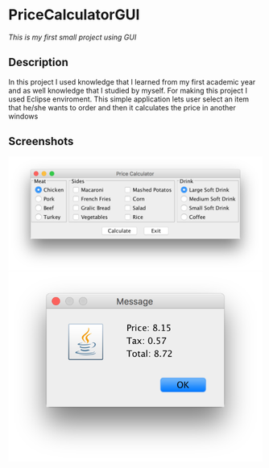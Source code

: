 # PriceCalculatorGUI
*This is my first small project using GUI*

## Description
In this project I used knowledge that I learned from my first academic year and as well knowledge that I studied by myself. For making this project I used Eclipse enviroment. This simple application lets user select an item that he/she wants to order and then it calculates the price in another windows

## Screenshots
![Screenshot](Image1.png)
![Screenshot](Image2.png)
